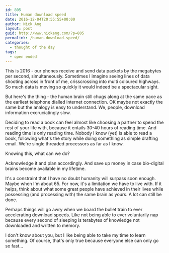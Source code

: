 ```yaml
---
id: 805
title: Human download speed
date: 2016-12-04T20:55:55+00:00
author: Nick Ang
layout: post
guid: http://www.nickang.com/?p=805
permalink: /human-download-speed/
categories:
  - thought of the day
tags:
  - open ended
---
```

This is 2016 - our phones receive and send data packets by the megabytes per second, simultaneously. Sometimes I imagine seeing lines of data shooting across in front of me, crisscrossing into multi coloured highways. So much data is moving so quickly it would indeed be a spectacular sight.&nbsp;

But here's the thing - the human brain still chugs along at the same pace as the earliest telephone dialled internet connection. OK maybe not exactly the same but the analogy is easy to understand. We, people, download information excruciatingly slow.&nbsp;

Deciding to read a book can feel almost like choosing a partner to spend the rest of your life with, because it entails 30-40 hours of reading time. And reading time is only reading time. Nobody I know (yet) is able to read a book, following what's the story while doing something as simple drafting email. We're single threaded processors as far as I know.&nbsp;

Knowing this, what can we do?&nbsp;

Acknowledge it and plan accordingly. And save up money in case bio-digital brains become available in my lifetime.&nbsp;

It's a constraint that I have no doubt humanity will surpass soon enough. Maybe when I'm about 65. For now, it's a limitation we have to live with. If it helps, think about what some great people have achieved in their lives while possessing (and processing with) the same brain as yours. A lot can still be done.&nbsp;

Perhaps things will go awry when we board the bullet train to ever accelerating download speeds. Like not being able to ever voluntarily nap because every second of sleeping is terabytes of knowledge not downloaded and written to memory.&nbsp;

I don't know about you, but I like being able to take my time to learn something. Of course, that's only true because everyone else can only go so fast...&nbsp;